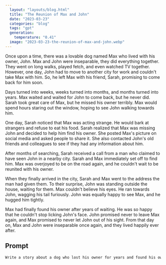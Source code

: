 ```yaml
---
  layout: "layouts/blog.html"
  title: "The Reunion of Max and John"
  date: "2023-03-23"
  categories: "blog"
  tags: "gpt"
  generation: 
    temperature: "0.41"
  image: "2023-03-23-the-reunion-of-max-and-john.webp"
---
```

Once upon a time, there was a lovable dog named Max who lived with his owner, John. Max and John were inseparable, they did everything together. They went on long walks, played fetch, and even watched TV together. However, one day, John had to move to another city for work and couldn't take Max with him. So, he left Max with his friend, Sarah, promising to come back for him soon.

Days turned into weeks, weeks turned into months, and months turned into years. Max waited and waited for John to come back, but he never did. Sarah took great care of Max, but he missed his owner terribly. Max would spend hours staring out the window, hoping to see John walking towards him.

One day, Sarah noticed that Max was acting strange. He would bark at strangers and refuse to eat his food. Sarah realized that Max was missing John and decided to help him find his owner. She posted Max's picture on social media and asked people to share it. She also contacted John's old friends and colleagues to see if they had any information about him.

After months of searching, Sarah received a call from a man who claimed to have seen John in a nearby city. Sarah and Max immediately set off to find him. Max was overjoyed to be on the road again, and he couldn't wait to be reunited with his owner.

When they finally arrived in the city, Sarah and Max went to the address the man had given them. To their surprise, John was standing outside the house, waiting for them. Max couldn't believe his eyes. He ran towards John, wagging his tail furiously. John was equally happy to see Max, and he hugged him tightly.

Max had finally found his owner after years of waiting. He was so happy that he couldn't stop licking John's face. John promised never to leave Max again, and Max promised to never let John out of his sight. From that day on, Max and John were inseparable once again, and they lived happily ever after.


## Prompt
```markdown
Write a story about a dog who lost his owner for years and found his owner again
```
